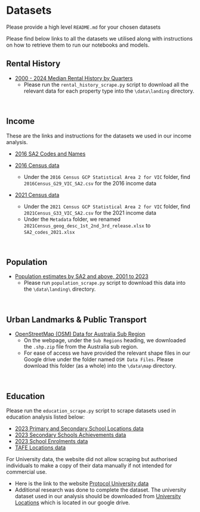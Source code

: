 # Datasets
Please provide a high level `README.md` for your chosen datasets

Please find below links to all the datasets we utilised along with instructions on how to retrieve them to run our notebooks and models. 

## Rental History
- [2000 - 2024 Median Rental History by Quarters](https://data.aurin.org.au/dataset/au-govt-abs-sa2-2016-aust-na)
  - Please run the `rental_history_scrape.py` script to download all the relevant data for each property type into the `\data\landing` directory. 

<br>

## Income
These are the links and instructions for the datasets we used in our income analysis. 
- [2016 SA2 Codes and Names](https://data.aurin.org.au/dataset/au-govt-abs-sa2-2016-aust-na)

- [2016 Census data](https://www.abs.gov.au/census/find-census-data/datapacks/download/2016_GCP_SA2_for_VIC_short-header.zip)
  - Under the `2016 Census GCP Statistical Area 2 for VIC` folder, find `2016Census_G29_VIC_SA2.csv` for the 2016 income data

- [2021 Census data](https://www.abs.gov.au/census/find-census-data/datapacks/download/2021_GCP_SA2_for_VIC_short-header.zip)
  - Under the `2021 Census GCP Statistical Area 2 for VIC` folder, find `2021Census_G33_VIC_SA2.csv` for the 2021 income data
  - Under the `Metadata` folder, we renamed `2021Census_geog_desc_1st_2nd_3rd_release.xlsx` to `SA2_codes_2021.xlsx`

<br>

## Population
- [Population estimates by SA2 and above, 2001 to 2023](https://www.abs.gov.au/statistics/people/population/regional-population/2022-23/32180DS0003_2001-23.xlsx)
  - Please run `population_scrape.py` script to download this data into the `\data\landing\` directory.

<br>

## Urban Landmarks & Public Transport
- [OpenStreetMap (OSM) Data for Australia Sub Region](https://download.geofabrik.de/australia-oceania.html)
  - On the webpage, under the `Sub Regions` heading, we downloaded the `.shp.zip` file from the Australia sub region.
  - For ease of access we have provided the relevant shape files in our Google drive under the folder named `OSM Data Files`. Please download this folder (as a whole) into the `\data\map` directory. 
  
<br>

## Education
Please run the `education_scrape.py` script to scrape datasets used in education analysis listed below:

- [2023 Primary and Secondary School Locations data](https://www.education.vic.gov.au/Documents/about/research/datavic/dv346-schoollocations2023.csv)
- [2023 Secondary Schools Achievements data](https://www.vcaa.vic.edu.au/Documents/statistics/2023/2023SeniorSecondaryCompletionAndAchievementInformation.xlsx)
- [2023 School Enrolments data](https://www.education.vic.gov.au/Documents/about/research/datavic/dv355-VIC%20All%20Schools%20Enrolments%202023.csv)
- [TAFE Locations data](https://www.vic.gov.au/find-my-local-tafe)

For University data, the website did not allow scraping but authorised individuals to make a copy of their data manually if not intended for commercial use. 

  - Here is the link to the website [Protocol University data](https://universityreviews.com.au/list-of-universities/victoria/#google_vignette)
  - Additional research was done to complete the dataset. The university dataset used in our analysis should be downloaded from [University Locations](https://drive.google.com/file/d/1JeagnK1mksrDNj3ZoB-oANyZi-Cakx3f/view?usp=share_link) which is located in our google drive.